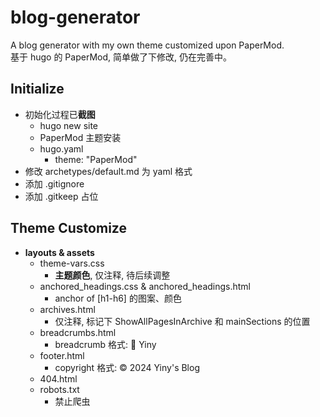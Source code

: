 # blog-generator
A blog generator with my own theme customized upon PaperMod.  
基于 hugo 的 PaperMod, 简单做了下修改, 仍在完善中。

## Initialize
- 初始化过程已**截图**
    - hugo new site
    - PaperMod 主题安装
    - hugo.yaml
        - theme: "PaperMod"
- 修改 archetypes/default.md 为 yaml 格式
- 添加 .gitignore
- 添加 .gitkeep 占位

## Theme Customize
- **layouts & assets**
    - theme-vars.css
        - **主题颜色**, 仅注释, 待后续调整
    - anchored_headings.css & anchored_headings.html
        - anchor of [h1-h6] 的图案、颜色
    - archives.html
        - 仅注释, 标记下 ShowAllPagesInArchive 和 mainSections 的位置
    - breadcrumbs.html
        - breadcrumb 格式: 🔖 Yiny
    - footer.html
        - copyright 格式: © 2024 Yiny's Blog
    - 404.html
    - robots.txt
        - 禁止爬虫